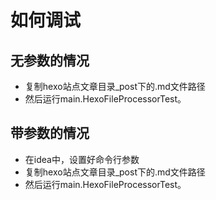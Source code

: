 # 如何调试
## 无参数的情况
- 复制hexo站点文章目录_post下的.md文件路径
- 然后运行main.HexoFileProcessorTest。

## 带参数的情况
- 在idea中，设置好命令行参数
- 复制hexo站点文章目录_post下的.md文件路径
- 然后运行main.HexoFileProcessorTest。